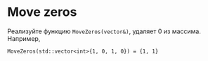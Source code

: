 # Move zeros

Реализуйте функцию `MoveZeros(vector&)`, удаляет 0 из массима. Например,
```
MoveZeros(std::vector<int>{1, 0, 1, 0}) = {1, 1}
```

